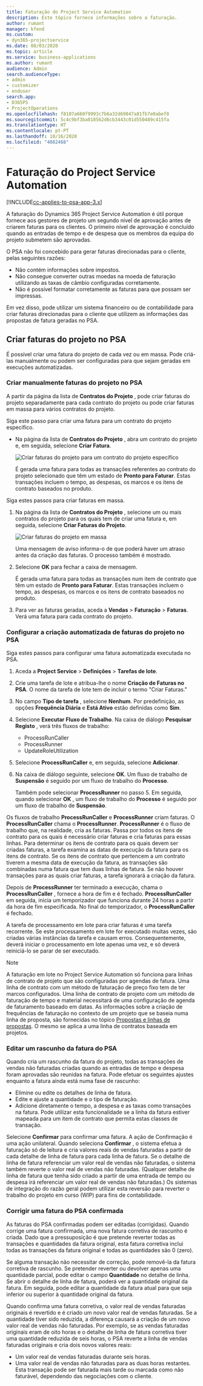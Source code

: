 ```yaml
---
title: Faturação do Project Service Automation
description: Este tópico fornece informações sobre a faturação.
author: rumant
manager: kfend
ms.custom:
- dyn365-projectservice
ms.date: 08/03/2020
ms.topic: article
ms.service: business-applications
ms.author: rumant
audience: Admin
search.audienceType:
- admin
- customizer
- enduser
search.app:
- D365PS
- ProjectOperations
ms.openlocfilehash: f8107a660f9993c7b6a32d69047a81fb7e0abef8
ms.sourcegitcommit: 5c4c9bf3ba018562d6cb3443c01d550489c415fa
ms.translationtype: HT
ms.contentlocale: pt-PT
ms.lasthandoff: 10/16/2020
ms.locfileid: "4082468"
---
```

# <a name="invoicing-in-project-service-automation"></a>Faturação do Project Service Automation

[!INCLUDE[cc-applies-to-psa-app-3.x](../includes/cc-applies-to-psa-app-3x.md)]

A faturação do Dynamics 365 Project Service Automation é útil porque fornece aos gestores de projeto um segundo nível de aprovação antes de criarem faturas para os clientes. O primeiro nível de aprovação é concluído quando as entradas de tempo e de despesa que os membros da equipa do projeto submetem são aprovadas.

O PSA não foi concebido para gerar faturas direcionadas para o cliente, pelas seguintes razões:

- Não contém informações sobre impostos.
- Não consegue converter outras moedas na moeda de faturação utilizando as taxas de câmbio configuradas corretamente.
- Não é possível formatar corretamente as faturas para que possam ser impressas.

Em vez disso, pode utilizar um sistema financeiro ou de contabilidade para criar faturas direcionadas para o cliente que utilizem as informações das propostas de fatura geradas no PSA.

## <a name="creating-project-invoices-in-psa"></a>Criar faturas do projeto no PSA

É possível criar uma fatura do projeto de cada vez ou em massa. Pode criá-las manualmente ou podem ser configuradas para que sejam geradas em execuções automatizadas.

### <a name="manually-create-project-invoices-in-psa"></a>Criar manualmente faturas do projeto no PSA

A partir da página da lista de **Contratos do Projeto** , pode criar faturas do projeto separadamente para cada contrato do projeto ou pode criar faturas em massa para vários contratos do projeto.

Siga este passo para criar uma fatura para um contrato do projeto específico.

- Na página da lista de **Contratos do Projeto** , abra um contrato do projeto e, em seguida, selecione **Criar Fatura**.

    ![Criar faturas do projeto para um contrato do projeto específico](media/CreateProjectInvoicesOneByOne.png)

    É gerada uma fatura para todas as transações referentes ao contrato do projeto selecionado que têm um estado de **Pronto para Faturar**. Estas transações incluem o tempo, as despesas, os marcos e os itens de contrato baseados no produto.

Siga estes passos para criar faturas em massa.

1. Na página da lista de **Contratos do Projeto** , selecione um ou mais contratos do projeto para os quais tem de criar uma fatura e, em seguida, selecione **Criar Faturas do Projeto**.

    ![Criar faturas do projeto em massa](media/CreateProjectInvoicesBulk.png)

    Uma mensagem de aviso informa-o de que poderá haver um atraso antes da criação das faturas. O processo também é mostrado.

2. Selecione **OK** para fechar a caixa de mensagem.

    É gerada uma fatura para todas as transações num item de contrato que têm um estado de **Pronto para Faturar**. Estas transações incluem o tempo, as despesas, os marcos e os itens de contrato baseados no produto.

3. Para ver as faturas geradas, aceda a **Vendas** \> **Faturação** \> **Faturas**. Verá uma fatura para cada contrato do projeto.

### <a name="set-up-automated-creation-of-project-invoices-in-psa"></a>Configurar a criação automatizada de faturas do projeto no PSA

Siga estes passos para configurar uma fatura automatizada executada no PSA.

1. Aceda a **Project Service** \> **Definições** \> **Tarefas de lote**.
2. Crie uma tarefa de lote e atribua-lhe o nome **Criação de Faturas no PSA**. O nome da tarefa de lote tem de incluir o termo "Criar Faturas."
3. No campo **Tipo de tarefa** , selecione **Nenhum**. Por predefinição, as opções **Frequência Diária** e **Está Ativo** estão definidas como **Sim**.
4. Selecione **Executar Fluxo de Trabalho**. Na caixa de diálogo **Pesquisar Registo** , verá três fluxos de trabalho:

    - ProcessRunCaller
    - ProcessRunner
    - UpdateRoleUtilization

5. Selecione **ProcessRunCaller** e, em seguida, selecione **Adicionar**.
6. Na caixa de diálogo seguinte, selecione **OK**. Um fluxo de trabalho de **Suspensão** é seguido por um fluxo de trabalho do **Processo**.

    Também pode selecionar **ProcessRunner** no passo 5. Em seguida, quando selecionar **OK** , um fluxo de trabalho do **Processo** é seguido por um fluxo de trabalho de **Suspensão**.

Os fluxos de trabalho **ProcessRunCaller** e **ProcessRunner** criam faturas. O **ProcessRunCaller** chama o **ProcessRunner**. **ProcessRunner** é o fluxo de trabalho que, na realidade, cria as faturas. Passa por todos os itens de contrato para os quais é necessário criar faturas e cria faturas para essas linhas. Para determinar os itens de contrato para os quais devem ser criadas faturas, a tarefa examina as datas de execução da fatura para os itens de contrato. Se os itens de contrato que pertencem a um contrato tiverem a mesma data de execução da fatura, as transações são combinadas numa fatura que tem duas linhas de fatura. Se não houver transações para as quais criar faturas, a tarefa ignorará a criação da fatura.

Depois de **ProcessRunner** ter terminado a execução, chama o **ProcessRunCaller** , fornece a hora de fim e é fechado. **ProcessRunCaller** em seguida, inicia um temporizador que funciona durante 24 horas a partir da hora de fim especificada. No final do temporizador, o **ProcessRunCaller** é fechado.

A tarefa de processamento em lote para criar faturas é uma tarefa recorrente. Se este processamento em lote for executado muitas vezes, são criadas várias instâncias da tarefa e causam erros. Consequentemente, deverá iniciar o processamento em lote apenas uma vez, e só deverá reiniciá-lo se parar de ser executado.

> [!NOTE]
> A faturação em lote no Project Service Automation só funciona para linhas de contrato de projeto que são configuradas por agendas de fatura. Uma linha de contrato com um método de faturação de preço fixo tem de ter marcos configurados. Uma linha de contrato de projeto com um método de faturação de tempo e material necessitará de uma configuração de agenda de faturamento baseado em datas. As informações sobre a criação de frequências de faturação no contexto de um projeto que se baseia numa linha de proposta, são fornecidas no tópico [Propostas e linhas de propostas](basic-quote-lines.md#invoice-schedule). O mesmo se aplica a uma linha de contratos baseada em projetos.      
 
### <a name="edit-a-draft-psa-invoice"></a>Editar um rascunho da fatura do PSA

Quando cria um rascunho da fatura do projeto, todas as transações de vendas não faturadas criadas quando as entradas de tempo e despesa foram aprovadas são reunidas na fatura. Pode efetuar os seguintes ajustes enquanto a fatura ainda está numa fase de rascunho:

- Elimine ou edite os detalhes de linha de fatura.
- Edite e ajuste a quantidade e o tipo de faturação.
- Adicione diretamente o tempo, a despesa e as taxas como transações na fatura. Pode utilizar esta funcionalidade se a linha da fatura estiver mapeada para um item de contrato que permita estas classes de transação.

Selecione **Confirmar** para confirmar uma fatura. A ação de Confirmação é uma ação unilateral. Quando seleciona **Confirmar** , o sistema efetua a faturação só de leitura e cria valores reais de vendas faturadas a partir de cada detalhe de linha de fatura para cada linha de fatura. Se o detalhe de linha de fatura referenciar um valor real de vendas não faturadas, o sistema também reverte o valor real de vendas não faturadas. (Qualquer detalhe de linha de fatura que tenha sido criado a partir de uma entrada de tempo ou despesa irá referenciar um valor real de vendas não faturadas.) Os sistemas de integração do razão geral podem utilizar esta reversão para reverter o trabalho do projeto em curso (WIP) para fins de contabilidade.

### <a name="correct-a-confirmed-psa-invoice"></a>Corrigir uma fatura do PSA confirmada

As faturas do PSA confirmadas podem ser editadas (corrigidas). Quando corrige uma fatura confirmada, uma nova fatura corretiva de rascunho é criada. Dado que a pressuposição é que pretende reverter todas as transações e quantidades da fatura original, esta fatura corretiva inclui todas as transações da fatura original e todas as quantidades são 0 (zero).

Se alguma transação não necessitar de correção, pode removê-la da fatura corretiva de rascunho. Se pretender reverter ou devolver apenas uma quantidade parcial, pode editar o campo **Quantidade** no detalhe de linha. Se abrir o detalhe de linha de fatura, poderá ver a quantidade original da fatura. Em seguida, pode editar a quantidade da fatura atual para que seja inferior ou superior à quantidade original da fatura.

Quando confirma uma fatura corretiva, o valor real de vendas faturadas originais é revertido e é criado um novo valor real de vendas faturadas. Se a quantidade tiver sido reduzida, a diferença causará a criação de um novo valor real de vendas não faturadas. Por exemplo, se as vendas faturadas originais eram de oito horas e o detalhe de linha de fatura corretiva tiver uma quantidade reduzida de seis horas, o PSA reverte a linha de vendas faturadas originais e cria dois novos valores reais:

- Um valor real de vendas faturadas durante seis horas.
- Uma valor real de vendas não faturadas para as duas horas restantes. Esta transação pode ser faturada mais tarde ou marcada como não faturável, dependendo das negociações com o cliente.
